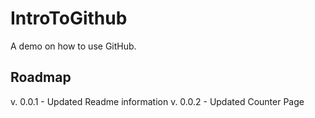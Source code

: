 # IntroToGithub
A demo on how to use GitHub.

## Roadmap
v. 0.0.1 - Updated Readme information
v. 0.0.2 - Updated Counter Page 
